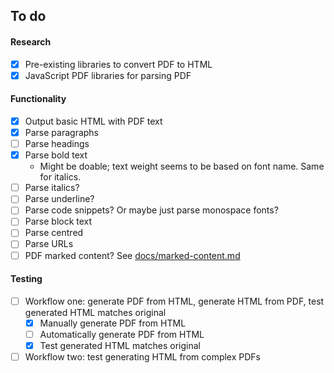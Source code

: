 ## To do

#### Research

- [x] Pre-existing libraries to convert PDF to HTML
- [x] JavaScript PDF libraries for parsing PDF

#### Functionality

- [x] Output basic HTML with PDF text
- [x] Parse paragraphs
- [ ] Parse headings
- [x] Parse bold text
  - Might be doable; text weight seems to be based on font name. Same for italics.
- [ ] Parse italics?
- [ ] Parse underline?
- [ ] Parse code snippets? Or maybe just parse monospace fonts?
- [ ] Parse block text
- [ ] Parse centred
- [ ] Parse URLs
- [ ] PDF marked content? See [docs/marked-content.md](docs/marked-content.md)

#### Testing

- [ ] Workflow one: generate PDF from HTML, generate HTML from PDF, test generated HTML matches original
  - [x] Manually generate PDF from HTML
  - [ ] Automatically generate PDF from HTML
  - [x] Test generated HTML matches original
- [ ] Workflow two: test generating HTML from complex PDFs
